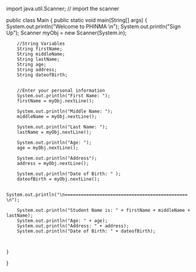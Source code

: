 import java.util.Scanner; // import the scanner

public class Main {
	public static void main(String[] args) {
		System.out.println("Welcome to PHINMA \n");
		System.out.println("Sign Up");
	    Scanner myObj = new Scanner(System.in);
		
		//String Variables
		String firstName;
		String middleName;
		String lastName;
		String age;
		String address;
		String dateofBirth;
		
		
		//Enter your personal information
		System.out.println("First Name: ");
		firstName = myObj.nextLine();
		
		System.out.println("Middle Name: ");
		middleName = myObj.nextLine();
		
		System.out.println("Last Name: ");
		lastName = myObj.nextLine();
		
		System.out.println("Age: ");
		age = myObj.nextLine();
		
		System.out.println("Address");
		address = myObj.nextLine();
		
		System.out.println("Date of Birth: " );
		dateofBirth = myObj.nextLine();
		
		System.out.println("\n============================================== \n");
		
		System.out.println("Student Name is: " + firstName + middleName + lastName);
		System.out.println("Age: " + age);
		System.out.println("Address: " + address);
		System.out.println("Date of Birth: " + dateofBirth);
		
		
		
	}
}